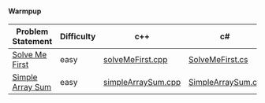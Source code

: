 #### Warmpup

|Problem Statement| Difficulty |c++ | c# | java |kotlin| scala | python | javascript |
|---|---|---|---|---|---|---|---|---|
|[Solve Me First](https://github.com/Lintik/hackerrank/tree/master/Core%20CS/Algorithms/Warmup/Solve%20Me%20First)|  easy |[solveMeFirst.cpp](https://github.com/Lintik/hackerrank/tree/master/Core%20CS/Algorithms/Warmup/Solve%20Me%20First/solveMeFirst.cpp)|[SolveMeFirst.cs](https://github.com/Lintik/hackerrank/tree/master/Core%20CS/Algorithms/Warmup/Solve%20Me%20First/SolveMeFirst.cs)|[solveMeFirst.java](https://github.com/Lintik/hackerrank/tree/master/Core%20CS/Algorithms/Warmup/Solve%20Me%20First/solveMeFirst.java)|[solveMeFirst.kt](https://github.com/Lintik/hackerrank/tree/master/Core%20CS/Algorithms/Warmup/Solve%20Me%20First/solveMeFirst.kt)|[solveMeFirst.scala](https://github.com/Lintik/hackerrank/tree/master/Core%20CS/Algorithms/Warmup/Solve%20Me%20First/solveMeFirst.scala)|[solveMeFirst.py3](https://github.com/Lintik/hackerrank/tree/master/Core%20CS/Algorithms/Warmup/Solve%20Me%20First/solveMeFirst.py3)|[solveMeFirst.js](https://github.com/Lintik/hackerrank/tree/master/Core%20CS/Algorithms/Warmup/Solve%20Me%20First/solveMeFirst.js)|
|[Simple Array Sum](https://github.com/Lintik/hackerrank/tree/master/Core%20CS/Algorithms/Warmup/Solve%20Me%20First)| easy |[simpleArraySum.cpp](https://github.com/Lintik/hackerrank/tree/master/Core%20CS/Algorithms/Warmup/Solve%20Me%20First/simpleArraySum.cpp)|[SimpleArraySum.cs](https://github.com/Lintik/hackerrank/tree/master/Core%20CS/Algorithms/Warmup/Solve%20Me%20First/SimpleArraySum.cs)|[simpleArraySum.java](https://github.com/Lintik/hackerrank/tree/master/Core%20CS/Algorithms/Warmup/Solve%20Me%20First/simpleArraySum.java)|[simpleArraySum.kt](https://github.com/Lintik/hackerrank/tree/master/Core%20CS/Algorithms/Warmup/Solve%20Me%20First/simpleArraySum.kt)|[simpleArraySum.scala](https://github.com/Lintik/hackerrank/tree/master/Core%20CS/Algorithms/Warmup/Solve%20Me%20First/simpleArraySum.scala)|[simpleArraySum.py3](https://github.com/Lintik/hackerrank/tree/master/Core%20CS/Algorithms/Warmup/Solve%20Me%20First/simpleArraySum.py3)|[simpleArraySum.js](https://github.com/Lintik/hackerrank/tree/master/Core%20CS/Algorithms/Warmup/Solve%20Me%20First/simpleArraySum.js)|
